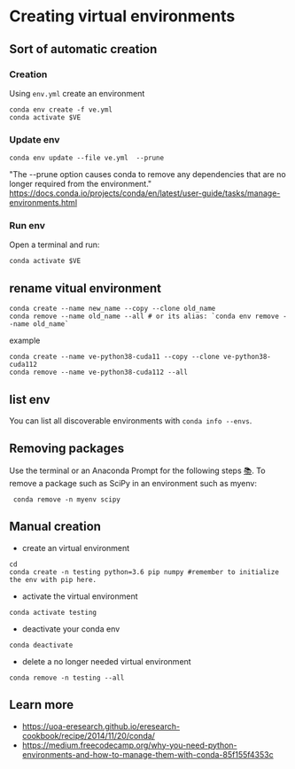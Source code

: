 # Creating virtual environments

## Sort of automatic creation 

### Creation
Using `env.yml` create an environment
```
conda env create -f ve.yml
conda activate $VE
```

### Update env
```
conda env update --file ve.yml  --prune
```
"The --prune option causes conda to remove any dependencies that are no longer required from the environment."
https://docs.conda.io/projects/conda/en/latest/user-guide/tasks/manage-environments.html


### Run env 
Open a terminal and run: 
```
conda activate $VE
```

## rename vitual environment

```
conda create --name new_name --copy --clone old_name
conda remove --name old_name --all # or its alias: `conda env remove --name old_name`
```
example
```
conda create --name ve-python38-cuda11 --copy --clone ve-python38-cuda112
conda remove --name ve-python38-cuda112 --all
```

## list env
You can list all discoverable environments with `conda info --envs`.


## Removing packages
Use the terminal or an Anaconda Prompt for the following steps  [:books:](https://docs.conda.io/projects/conda/en/latest/user-guide/tasks/manage-pkgs.html#removing-packages). 
To remove a package such as SciPy in an environment such as myenv:
```
 conda remove -n myenv scipy
```

## Manual creation 
* create an virtual environment
```
cd
conda create -n testing python=3.6 pip numpy #remember to initialize the env with pip here.
```


* activate the virtual environment
```
conda activate testing
```


* deactivate your conda env 
```
conda deactivate
```


* delete a no longer needed virtual environment
```
conda remove -n testing --all
```


## Learn more
* https://uoa-eresearch.github.io/eresearch-cookbook/recipe/2014/11/20/conda/
* https://medium.freecodecamp.org/why-you-need-python-environments-and-how-to-manage-them-with-conda-85f155f4353c
